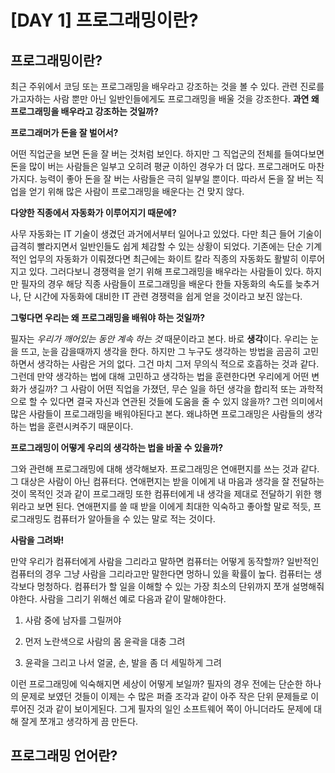 # [DAY 1] 프로그래밍이란?

## 프로그래밍이란?

최근 주위에서 코딩 또는 프로그래밍을 배우라고 강조하는 것을 볼 수 있다. 관련 진로를 가고자하는 사람 뿐만 아닌 일반인들에게도 프로그래밍을 배울 것을 강조한다. **과연 왜 프로그래밍을 배우라고 강조하는 것일까?**



**프로그래머가 돈을 잘 벌어서?** 

어떤 직업군을 보면 돈을 잘 버는 것처럼 보인다. 하지만 그 직업군의 전체를 들여다보면 돈을 많이 버는 사람들은 일부고 오히려 평균 이하인 경우가 더 많다. 프로그래머도 마찬가지다. 능력이 좋아 돈을 잘 버는 사람들은 극히 일부일 뿐이다. 따라서 돈을 잘 버는 직업을 얻기 위해 많은 사람이 프로그래밍을 배운다는 건 맞지 않다.



**다양한 직종에서 자동화가 이루어지기 때문에?**

사무 자동화는 IT 기술이 생겼던 과거에서부터 일어나고 있었다. 다만 최근 들어 기술이 급격히 빨라지면서 일반인들도 쉽게 체감할 수 있는 상황이 되었다. 기존에는 단순 기계적인 업무의 자동화가 이뤄졌다면 최근에는 화이트 칼라 직종의 자동화도 활발히 이루어지고 있다. 그러다보니 경쟁력을 얻기 위해 프로그래밍을 배우라는 사람들이 있다. 하지만 필자의 경우 해당 직종 사람들이 프로그래밍을 배운다 한들 자동화의 속도를 늦추거나, 단 시간에 자동화에 대비한 IT 관련 경쟁력을 쉽게 얻을 것이라고 보진 않는다.



**그렇다면 우리는 왜 프로그래밍을 배워야 하는 것일까?**

필자는 *우리가 깨어있는 동안 계속 하는 것* 때문이라고 본다. 바로 **생각**이다. 우리는 눈을 뜨고, 눈을 감을때까지 생각을 한다. 하지만 그 누구도 생각하는 방법을 곰곰히 고민하면서 생각하는 사람은 거의 없다. 그건 마치 그저 무의식 적으로 호흡하는 것과 같다. 그런데 만약 생각하는 법에 대해 고민하고 생각하는 법을 훈련한다면 우리에게 어떤 변화가 생길까? 그 사람이 어떤 직업을 가졌던, 무슨 일을 하던 생각을 합리적 또는 과학적으로 할 수 있다면 결국 자신과 연관된 것들에 도움을 줄 수 있지 않을까? 그런 의미에서 많은 사람들이 프로그래밍을 배워야된다고 본다. 왜냐하면 프로그래밍은 사람들의 생각하는 법을 훈련시켜주기 때문이다.



**프로그래밍이 어떻게 우리의 생각하는 법을 바꿀 수 있을까?**

그와 관련해 프로그래밍에 대해 생각해보자. 프로그래밍은 연애편지를 쓰는 것과 같다. 그 대상은 사람이 아닌 컴퓨터다. 연애편지는 받을 이에게 내 마음과 생각을 잘 전달하는 것이 목적인 것과 같이 프로그래밍 또한 컴퓨터에게 내 생각을 제대로 전달하기 위한 행위라고 보면 된다. 연애편지를 쓸 때 받을 이에게 최대한 익숙하고 좋아할 말로 적듯, 프로그래밍도 컴퓨터가 알아들을 수 있는 말로 적는 것이다.



**사람을 그려봐!**

만약 우리가 컴퓨터에게 사람을 그리라고 말하면 컴퓨터는 어떻게 동작할까? 일반적인 컴퓨터의 경우 그냥 사람을 그리라고만 말한다면 멍하니 있을 확률이 높다. 컴퓨터는 생각보다 멍청하다. 컴퓨터가 할 일을 이해할 수 있는 가장 최소의 단위까지 쪼개 설명해줘야한다. 사람을 그리기 위해선 예로 다음과 같이 말해야한다.

1. 사람 중에 남자를 그릴꺼야

2. 먼저 노란색으로 사람의 몸 윤곽을 대충 그려

3. 윤곽을 그리고 나서 얼굴, 손, 발을 좀 더 세밀하게 그려

이런 프로그래밍에 익숙해지면 세상이 어떻게 보일까? 필자의 경우 전에는 단순한 하나의 문제로 보였던 것들이 이제는 수 많은 퍼즐 조각과 같이 아주 작은 단위 문제들로 이루어진 것과 같이 보이게된다. 그게 필자의 일인 소프트웨어 쪽이 아니더라도 문제에 대해 잘게 쪼개고 생각하게 끔 만든다. 



## 프로그래밍 언어란?


